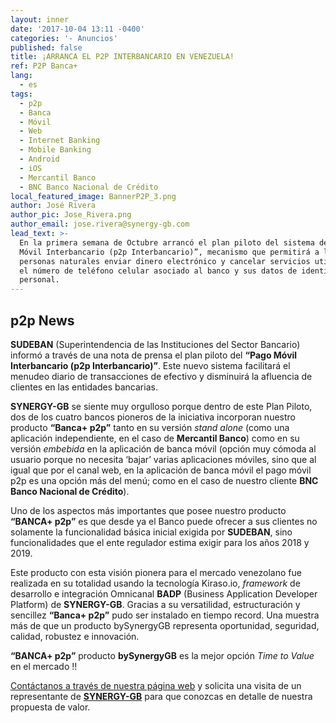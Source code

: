 ```yaml
---
layout: inner
date: '2017-10-04 13:11 -0400'
categories: '- Anuncios'
published: false
title: ¡ARRANCA EL P2P INTERBANCARIO EN VENEZUELA! 
ref: P2P Banca+
lang:
  - es
tags:
  - p2p
  - Banca
  - Móvil
  - Web
  - Internet Banking
  - Mobile Banking
  - Android
  - iOS
  - Mercantil Banco
  - BNC Banco Nacional de Crédito
local_featured_image: BannerP2P_3.png
author: José Rivera
author_pic: Jose_Rivera.png
author_email: jose.rivera@synergy-gb.com
lead_text: >-
  En la primera semana de Octubre arrancó el plan piloto del sistema de “Pago
  Móvil Interbancario (p2p Interbancario)”, mecanismo que permitirá a las
  personas naturales enviar dinero electrónico y cancelar servicios utilizando
  el número de teléfono celular asociado al banco y sus datos de identificación
  personal.
---
```

## p2p News

**SUDEBAN** (Superintendencia de las Instituciones del Sector Bancario) informó a través de una nota de prensa el plan piloto del **“Pago Móvil Interbancario (p2p Interbancario)”**. Este nuevo sistema facilitará el menudeo diario de transacciones de efectivo y disminuirá la afluencia de clientes en las entidades bancarias.

**SYNERGY-GB** se siente muy orgulloso porque dentro de este Plan Piloto, dos de los cuatro bancos pioneros de la iniciativa incorporan nuestro producto **“Banca+ p2p”** tanto en su versión _stand alone_ (como una aplicación independiente, en el caso de **Mercantil Banco**) como en su versión _embebida_ en la aplicación de banca móvil (opción muy cómoda al usuario porque no necesita ‘bajar’ varias aplicaciones móviles, sino que al igual que por el canal web, en la aplicación de banca móvil el pago móvil p2p es una opción más del menú; como en el caso de nuestro cliente **BNC Banco Nacional de Crédito**).
 
Uno de los aspectos más importantes que posee nuestro producto **“BANCA+ p2p”** es que desde ya el Banco puede ofrecer a sus clientes no solamente la funcionalidad básica inicial exigida por **SUDEBAN**, sino funcionalidades que el ente regulador estima exigir para los años 2018 y 2019. 

Este producto con esta visión pionera para el mercado venezolano fue realizada en su totalidad usando la tecnología Kiraso.io, _framework_ de desarrollo e integración Omnicanal **BADP** (Business Application Developer Platform) de **SYNERGY-GB**. Gracias a su versatilidad, estructuración y sencillez **“Banca+ p2p”** pudo ser instalado en tiempo record. Una muestra más de que un producto bySynergyGB representa oportunidad, seguridad, calidad, robustez e innovación.

**“BANCA+ p2p”** producto **bySynergyGB** es la mejor opción _Time to Value_ en el mercado !!

[Contáctanos a través de nuestra página web](http://synergy-gb.com/newsgb/index.php#contactanosindex) y solicita una visita de un representante de [**SYNERGY-GB**](http://synergy-gb.com/newsgb/index.php#contactanosindex) para que conozcas en detalle de nuestra propuesta de valor.

